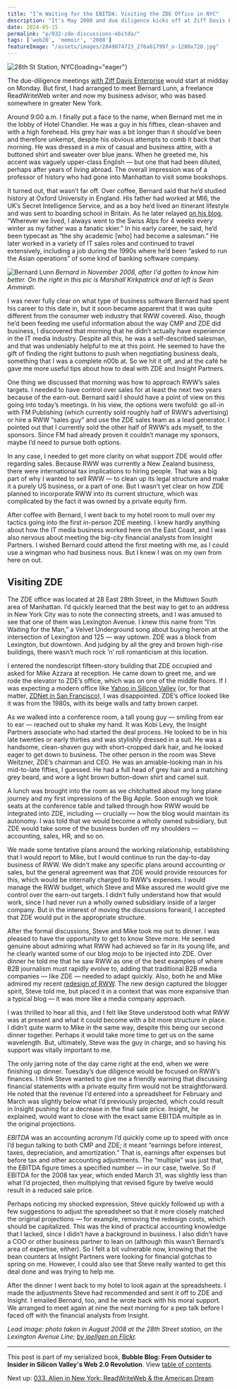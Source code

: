 ```yaml
---
title: "I’m Waiting for the EBITDA: Visiting the ZDE Office in NYC"
description: "It's May 2008 and due diligence kicks off at Ziff Davis Enterprise headquarters, on 28th St in midtown Manhattan. Before that, I meet my ReadWriteWeb colleague Bernard Lunn for the first time."
date: 2024-05-15
permalink: "p/032-zde-discussions-ebitda/"
tags: ['web20', 'memoir', '2008']
featureImage: "/assets/images/2849074723_276a617997_o-1280x720.jpg"
---
```


![28th St Station, NYC](/assets/images/2849074723_276a617997_o-1280x720.jpg){loading="eager"}

The due-diligence meetings [with Ziff Davis Enterprise](/p/031-zde-due-diligence-begins/) would start at midday on Monday. But first, I had arranged to meet Bernard Lunn, a freelance ReadWriteWeb writer and now my business advisor, who was based somewhere in greater New York. 

Around 9:00 a.m. I finally put a face to the name, when Bernard met me in the lobby of Hotel Chandler. He was a guy in his fifties, clean-shaven and with a high forehead. His grey hair was a bit longer than it should’ve been and therefore unkempt, despite his obvious attempts to comb it back that morning. He was dressed in a mix of casual and business attire, with a buttoned shirt and sweater over blue jeans. When he greeted me, his accent was vaguely upper-class English — but one that had been diluted, perhaps after years of living abroad. The overall impression was of a professor of history who had gone into Manhattan to visit some bookshops.

It turned out, that wasn’t far off. Over coffee, Bernard said that he’d studied history at Oxford University in England. His father had worked at MI6, the UK’s Secret Intelligence Service, and as a boy he’d lived an itinerant lifestyle and was sent to boarding school in Britain. As he later relayed [on his blog](https://bernardlunn.wordpress.com/about/), “Wherever we lived, I always went to the Swiss Alps for 4 weeks every winter as my father was a fanatic skier.” In his early career, he said, he’d been typecast as “the shy academic [who] had become a salesman.” He later worked in a variety of IT sales roles and continued to travel extensively, including a job during the 1990s where he’d been “asked to run the Asian operations” of some kind of banking software company.

![Bernard Lunn](/assets/images/IMG_0204.jpeg)
*Bernard in November 2008, after I'd gotten to know him better. On the right in this pic is Marshall Kirkpatrick and at left is Sean Ammirati.*

I was never fully clear on what type of business software Bernard had spent his career to this date in, but it soon became apparent that it was quite different from the consumer web industry that RWW covered. Also, though he’d been feeding me useful information about the way CMP and ZDE did business, I discovered that morning that he didn’t actually have experience in the IT media industry. Despite all this, he was a self-described salesman, and that was undeniably helpful to me at this point. He seemed to have the gift of finding the right buttons to push when negotiating business deals, something that I was a complete n00b at. So we hit it off, and at the café he gave me more useful tips about how to deal with ZDE and Insight Partners.

One thing we discussed that morning was how to approach RWW’s sales targets. I needed to have control over sales for at least the next two years because of the earn-out. Bernard said I should have a point of view on this going into today’s meetings. In his view, the options were twofold: go all-in with FM Publishing (which currently sold roughly half of RWW’s advertising) or hire a RWW “sales guy” and use the ZDE sales team as a lead generator. I pointed out that I currently sold the other half of RWW’s ads myself, to the sponsors. Since FM had already proven it couldn’t manage my sponsors, maybe I’d need to pursue both options. 

In any case, I needed to get more clarity on what support ZDE would offer regarding sales. Because RWW was currently a New Zealand business, there were international tax implications to hiring people. That was a big part of why I wanted to sell RWW — to clean up its legal structure and make it a purely US business, or a part of one. But I wasn’t yet clear on how ZDE planned to incorporate RWW into its current structure, which was complicated by the fact it was owned by a private equity firm.

After coffee with Bernard, I went back to my hotel room to mull over my tactics going into the first in-person ZDE meeting. I knew hardly anything about how the IT media business worked here on the East Coast, and I was also nervous about meeting the big-city financial analysts from Insight Partners. I wished Bernard could attend the first meeting with me, as I could use a wingman who had business nous. But I knew I was on my own from here on out.

## Visiting ZDE

The ZDE office was located at 28 East 28th Street, in the Midtown South area of Manhattan. I’d quickly learned that the best way to get to an address in New York City was to note the connecting streets, and I was amused to see that one of them was Lexington Avenue. I knew this name from “I’m Waiting for the Man,” a Velvet Underground song about buying heroin at the intersection of Lexington and 125 — way uptown. ZDE was a block from Lexington, but downtown. And judging by all the grey and brown high-rise buildings, there wasn’t much rock ’n’ roll romanticism at this location.

I entered the nondescript fifteen-story building that ZDE occupied and asked for Mike Azzara at reception. He came down to greet me, and we rode the elevator to ZDE’s office, which was on one of the middle floors. If I was expecting a modern office like [Yahoo in Silicon Valley](/p/009-richard-goes-to-yahoo) (or, for that matter, [ZDNet in San Francisco](/p/011-the-web-20-illuminati/)), I was disappointed. ZDE’s office looked like it was from the 1980s, with its beige walls and tatty brown carpet. 

As we walked into a conference room, a tall young guy — smiling from ear to ear — reached out to shake my hand. It was Kobi Levy, the Insight Partners associate who had started the deal process. He looked to be in his late twenties or early thirties and was stylishly dressed in a suit. He was a handsome, clean-shaven guy with short-cropped dark hair, and he looked eager to get down to business. The other person in the room was Steve Weitzner, ZDE’s chairman and CEO. He was an amiable-looking man in his mid-to-late fifties, I guessed. He had a full head of grey hair and a matching grey beard, and wore a light brown button-down shirt and camel suit.

A lunch was brought into the room as we chitchatted about my long plane journey and my first impressions of the Big Apple. Soon enough we took seats at the conference table and talked through how RWW would be integrated into ZDE, including — crucially — how the blog would maintain its autonomy. I was told that we would become a wholly owned subsidiary, but ZDE would take some of the business burden off my shoulders — accounting, sales, HR, and so on.

We made some tentative plans around the working relationship, establishing that I would report to Mike, but I would continue to run the day-to-day business of RWW. We didn’t make any specific plans around accounting or sales, but the general agreement was that ZDE would provide resources for this, which would be internally charged to RWW’s expenses. I would manage the RWW budget, which Steve and Mike assured me would give me control over the earn-out targets. I didn’t fully understand how that would work, since I had never run a wholly owned subsidiary inside of a larger company. But in the interest of moving the discussions forward, I accepted that ZDE would put in the appropriate structure.

After the formal discussions, Steve and Mike took me out to dinner. I was pleased to have the opportunity to get to know Steve more. He seemed genuine about admiring what RWW had achieved so far in its young life, and he clearly wanted some of our blog mojo to be injected into ZDE. Over dinner he told me that he saw RWW as one of the best examples of where B2B journalism must rapidly evolve to, adding that traditional B2B media companies — like ZDE — needed to adapt quickly. Also, both he and Mike admired my recent [redesign of RWW](/p/026-rww-redesign-2007-crunchies/). The new design captured the blogger spirit, Steve told me, but placed it in a context that was more expansive than a typical blog — it was more like a media company approach. 

I was thrilled to hear all this, and I felt like Steve understood both what RWW was at present and what it could become with a bit more structure in place. I didn’t quite warm to Mike in the same way, despite this being our second dinner together. Perhaps it would take more time to get us on the same wavelength. But, ultimately, Steve was the guy in charge, and so having his support was vitally important to me.

The only jarring note of the day came right at the end, when we were finishing up dinner. Tuesday’s due diligence would be focused on RWW’s finances. I think Steve wanted to give me a friendly warning that discussing financial statements with a private equity firm would not be straightforward. He noted that the revenue I’d entered into a spreadsheet for February and March was slightly below what I’d previously projected, which could result in Insight pushing for a decrease in the final sale price. Insight, he explained, would want to close with the exact same EBITDA multiple as in the original projections. 

*EBITDA* was an accounting acronym I’d quickly come up to speed with once I’d begun talking to both CMP and ZDE; it meant “earnings before interest, taxes, depreciation, and amortization.” That is, earnings after expenses but before tax and other accounting adjustments. The “multiple” was just that, the EBITDA figure times a specified number — in our case, twelve. So if EBITDA for the 2008 tax year, which ended March 31, was slightly less than what I’d projected, then multiplying that revised figure by twelve would result in a reduced sale price.

Perhaps noticing my shocked expression, Steve quickly followed up with a few suggestions to adjust the spreadsheet so that it more closely matched the original projections — for example, removing the redesign costs, which should be capitalized. This was the kind of practical accounting knowledge that I lacked, since I didn’t have a background in business. I also didn’t have a COO or other business partner to lean on (although this wasn’t Bernard’s area of expertise, either). So I felt a bit vulnerable now, knowing that the bean counters at Insight Partners were looking for financial gotchas to spring on me. However, I could also see that Steve really wanted to get this deal done and was trying to help me.

After the dinner I went back to my hotel to look again at the spreadsheets. I made the adjustments Steve had recommended and sent it off to ZDE and Insight. I emailed Bernard, too, and he wrote back with his moral support. We arranged to meet again at nine the next morning for a pep talk before I faced off with the financial analysts from Insight.

*Lead image: photo taken in August 2008 at the 28th Street station, on the Lexington Avenue Line; [by jpellgen on Flickr](https://www.flickr.com/photos/jpellgen/2849074723/).*

* * *

This post is part of my serialized book, **Bubble Blog: From Outsider to Insider in Silicon Valley's Web 2.0 Revolution**. View [table of contents](/p/roadmap-bubbleblog/).

Next up: [033. Alien in New York: ReadWriteWeb & the American Dream](/p/033-rww-american-dream-2008/)